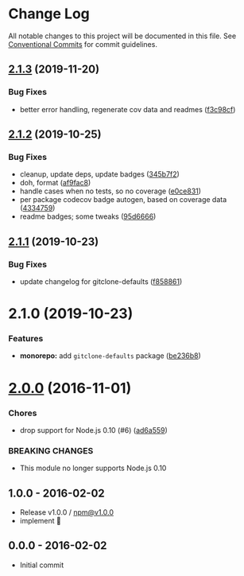 # Change Log

All notable changes to this project will be documented in this file.
See [Conventional Commits](https://conventionalcommits.org) for commit guidelines.

## [2.1.3](https://github.com/tunnckoCore/opensource/compare/gitclone-defaults@2.1.2...gitclone-defaults@2.1.3) (2019-11-20)


### Bug Fixes

* better error handling, regenerate cov data and readmes ([f3c98cf](https://github.com/tunnckoCore/opensource/commit/f3c98cf5812cf92127f491df67f083d06235a399))





## [2.1.2](https://github.com/tunnckoCore/opensource/compare/gitclone-defaults@2.1.1...gitclone-defaults@2.1.2) (2019-10-25)


### Bug Fixes

* cleanup, update deps, update badges ([345b7f2](https://github.com/tunnckoCore/opensource/commit/345b7f23e39481409ddc84d37308986462ada969))
* doh, format ([af9fac8](https://github.com/tunnckoCore/opensource/commit/af9fac844fb3d43fb43d39003eec18f482b6c6aa))
* handle cases when no tests, so no coverage ([e0ce831](https://github.com/tunnckoCore/opensource/commit/e0ce8313eedbcb5e8780865ed05533b5a2190c36))
* per package codecov badge autogen, based on coverage data ([4334759](https://github.com/tunnckoCore/opensource/commit/4334759d331dfcef98f43735a356753a685b139a))
* readme badges; some tweaks ([95d6666](https://github.com/tunnckoCore/opensource/commit/95d666659a2ac29bece307d22c66b6c0e7e47683))





## [2.1.1](https://github.com/tunnckoCore/opensource/compare/gitclone-defaults@2.1.0...gitclone-defaults@2.1.1) (2019-10-23)


### Bug Fixes

* update changelog for gitclone-defaults ([f858861](https://github.com/tunnckoCore/opensource/commit/f858861b5a375761b4624c16f0a8962f86a2a6c9))





# 2.1.0 (2019-10-23)


### Features

* **monorepo:** add `gitclone-defaults` package ([be236b8](https://github.com/tunnckoCore/opensource/commit/be236b83fecae87a08a56bcd8636379bed15cb72))

<a name="2.0.0"></a>
# [2.0.0](https://github.com/tunnckocore/gitclone-defaults/compare/v1.0.0...v2.0.0) (2016-11-01)


### Chores

* drop support for Node.js 0.10 (#6) ([ad6a559](https://github.com/tunnckocore/gitclone-defaults/commit/ad6a559))


### BREAKING CHANGES

* This module no longer supports Node.js 0.10





## 1.0.0 - 2016-02-02
- Release v1.0.0 / npm@v1.0.0
- implement :star2:

## 0.0.0 - 2016-02-02
- Initial commit
